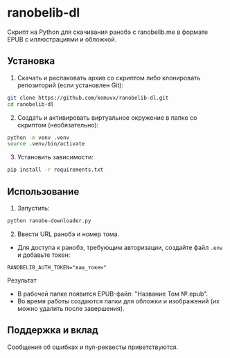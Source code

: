 # ranobelib-dl

Скрипт на Python для скачивания ранобэ с ranobelib.me в формате EPUB с иллюстрациями и обложкой.

## Установка

 
1. Скачать и распаковать архив со скриптом либо клонировать репозиторий (если установлен Git):
```bash
git clone https://github.com/kemuvx/ranobelib-dl.git
cd ranobelib-dl
```

2. Создать и активировать виртуальное окружение в папке со скриптом (необязательно):
```bash
python -m venv .venv
source .venv/bin/activate
```

3. Установить зависимости:
```bash
pip install -r requirements.txt
```

## Использование

1. Запустить:
```bash
python ranobe-downloader.py
```
2. Ввести URL ранобэ и номер тома.
- Для доступа к ранобэ, требующим авторизации, создайте файл `.env` и добавьте токен:
```
RANOBELIB_AUTH_TOKEN="ваш_токен"
```

Результат
- В рабочей папке появится EPUB-файл: "Название Том №.epub".
- Во время работы создаются папки для обложки и изображений (их можно удалить после завершения).

## Поддержка и вклад
Сообщения об ошибках и пул-реквесты приветствуются.